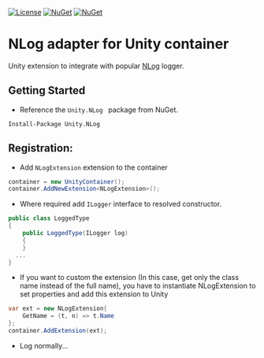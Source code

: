 [![License](https://img.shields.io/badge/license-apache%202.0-60C060.svg)](https://github.com/IoC-Unity/NLog/blob/master/LICENSE)
[![NuGet](https://img.shields.io/nuget/dt/Unity.NLog.svg)](https://www.nuget.org/packages/Unity.NLog)
[![NuGet](https://img.shields.io/nuget/v/Unity.NLog.svg)](https://www.nuget.org/packages/Unity.NLog)


# NLog adapter for Unity container
Unity extension to integrate with popular [NLog](https://github.com/nlog/nlog) logger.

## Getting Started
- Reference the `Unity.NLog ` package from NuGet.
```
Install-Package Unity.NLog 
```

## Registration:
- Add `NLogExtension` extension to the container

```C#
container = new UnityContainer();
container.AddNewExtension<NLogExtension>();
```
- Where required add `ILogger` interface to resolved constructor. 

```C#
public class LoggedType
{
    public LoggedType(ILogger log)
    {
    }
  ...
}
```

- If you want to custom the extension (In this case, get only the class name instead of the full name), you have to 
instantiate NLogExtension to set properties and add this extension to Unity

```C#
var ext = new NLogExtension{
    GetName = (t, n) => t.Name
};
container.AddExtension(ext);
```

- Log normally...
